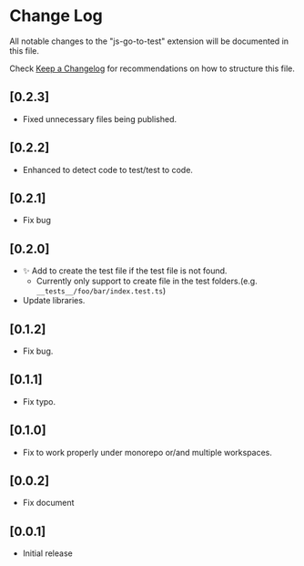 # Change Log

All notable changes to the "js-go-to-test" extension will be documented in this file.

Check [Keep a Changelog](http://keepachangelog.com/) for recommendations on how to structure this file.

## [0.2.3]

- Fixed unnecessary files being published.

## [0.2.2]

- Enhanced to detect code to test/test to code.

## [0.2.1]

- Fix bug

## [0.2.0]

- ✨ Add to create the test file if the test file is not found.
  - Currently only support to create file in the test folders.(e.g. `__tests__/foo/bar/index.test.ts`)
- Update libraries.

## [0.1.2]

- Fix bug.

## [0.1.1]

- Fix typo.

## [0.1.0]

- Fix to work properly under monorepo or/and multiple workspaces.

## [0.0.2]

- Fix document

## [0.0.1]

- Initial release
